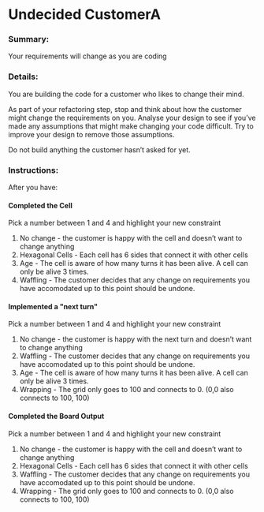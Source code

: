 # Undecided CustomerA

### Summary:

Your requirements will change as you are coding


### Details:

You are building the code for a customer who likes to change their mind. 

As part of your refactoring step, stop and think about how the customer might change the requirements on you. Analyse your design to see if you’ve made any assumptions that might make changing your code difficult. Try to improve your design to remove those assumptions.

Do not build anything the customer hasn’t asked for yet.

### Instructions:

After you have:


#### Completed the Cell

Pick a number between 1 and 4 and highlight your new constraint

1.  No change - the customer is happy with the cell and doesn’t want to change anything
2.  Hexagonal Cells - Each cell has 6 sides that connect it with other cells
3.  Age - The cell is aware of how many turns it has been alive. A cell can only be alive 3 times.
4.  Waffling - The customer decides that any change on requirements you have accomodated up to this point should be undone.

#### Implemented a "next turn"

Pick a number between 1 and 4 and highlight your new constraint

1.  No change - the customer is happy with the next turn and doesn’t want to change anything
2.  Waffling - The customer decides that any change on requirements you have accomodated up to this point should be undone.
3.  Age - The cell is aware of how many turns it has been alive. A cell can only be alive 3 times.
4.  Wrapping - The grid only goes to 100 and connects to 0. (0,0 also connects to 100, 100)

#### Completed the Board Output

Pick a number between 1 and 4 and highlight your new constraint

1.  No change - the customer is happy with the cell and doesn’t want to change anything
2.  Hexagonal Cells - Each cell has 6 sides that connect it with other cells
3.  Waffling - The customer decides that any change on requirements you have accomodated up to this point should be undone.
4.  Wrapping - The grid only goes to 100 and connects to 0. (0,0 also connects to 100, 100)